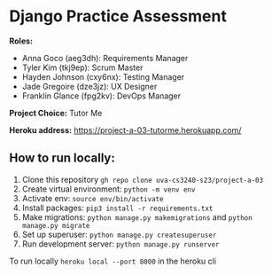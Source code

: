 # Django Practice Assessment


**Roles:**
- Anna Goco (aeg3dh): Requirements Manager
- Tyler Kim (tkj9ep): Scrum Master 
- Hayden Johnson (cxy6nx): Testing Manager
- Jade Gregoire (dze3jz): UX Designer
- Franklin Glance (fpg2kv): DevOps Manager


**Project Choice:** Tutor Me


**Heroku address:** https://project-a-03-tutorme.herokuapp.com/


## How to run locally:
1. Clone this repository `gh repo clone uva-cs3240-s23/project-a-03`
2. Create virtual environment: `python -m venv env`
3. Activate env: `source env/bin/activate`
4. Install packages: `pip3 install -r requirements.txt`
5. Make migrations: `python manage.py makemigrations` and `python manage.py migrate`
6. Set up superuser: `python manage.py createsuperuser` 
7. Run development server: `python manage.py runserver`


To run locally `heroku local --port 8000` in the heroku cli
